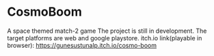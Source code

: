 # CosmoBoom
A space themed match-2 game
The project is still in development. The target platforms are web and google playstore.
itch.io link(playable in browser): https://gunesustunalp.itch.io/cosmo-boom

